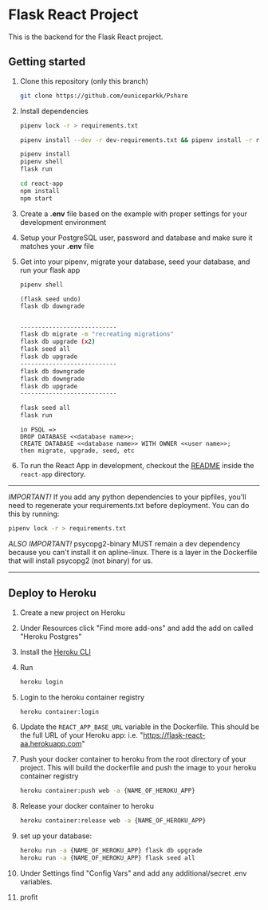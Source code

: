 # Flask React Project

This is the backend for the Flask React project.

## Getting started

1. Clone this repository (only this branch)

   ```bash
   git clone https://github.com/euniceparkk/Pshare
   ```

2. Install dependencies

   ```bash
   pipenv lock -r > requirements.txt
   ```
   
   ```bash
   pipenv install --dev -r dev-requirements.txt && pipenv install -r requirements.txt
   ```
   
   ```bash
   pipenv install
   pipenv shell
   flask run
   ```

   ```bash
   cd react-app
   npm install
   npm start
   ```

3. Create a **.env** file based on the example with proper settings for your
   development environment
4. Setup your PostgreSQL user, password and database and make sure it matches your **.env** file

5. Get into your pipenv, migrate your database, seed your database, and run your flask app

   ```bash
   pipenv shell
   ```

   ```bashpsql
   (flask seed undo)
   flask db downgrade
   ```

   ```bash migrating
   
   ---------------------------
   flask db migrate -m "recreating migrations"
   flask db upgrade (x2)
   flask seed all
   flask db upgrade
   ---------------------------
   flask db downgrade
   flask db downgrade
   flask db upgrade
   ---------------------------

   ```

   ```bash
   flask seed all
   flask run
   ```

   ```to RESTART DATABASE
   in PSQL => 
   DROP DATABASE <<database name>>;
   CREATE DATABASE <<database name>> WITH OWNER <<user name>>;
   then migrate, upgrade, seed, etc
   ```

6. To run the React App in development, checkout the [README](./react-app/README.md) inside the `react-app` directory.

***
*IMPORTANT!*
   If you add any python dependencies to your pipfiles, you'll need to regenerate your requirements.txt before deployment.
   You can do this by running:

   ```bash
   pipenv lock -r > requirements.txt
   ```

*ALSO IMPORTANT!*
   psycopg2-binary MUST remain a dev dependency because you can't install it on apline-linux.
   There is a layer in the Dockerfile that will install psycopg2 (not binary) for us.
***

## Deploy to Heroku

1. Create a new project on Heroku
2. Under Resources click "Find more add-ons" and add the add on called "Heroku Postgres"
3. Install the [Heroku CLI](https://devcenter.heroku.com/articles/heroku-command-line)
4. Run

   ```bash
   heroku login
   ```

5. Login to the heroku container registry

   ```bash
   heroku container:login
   ```
   

6. Update the `REACT_APP_BASE_URL` variable in the Dockerfile.
   This should be the full URL of your Heroku app: i.e. "https://flask-react-aa.herokuapp.com"
   
7. Push your docker container to heroku from the root directory of your project.
   This will build the dockerfile and push the image to your heroku container registry

   ```bash
   heroku container:push web -a {NAME_OF_HEROKU_APP}
   ```

8. Release your docker container to heroku

   ```bash
   heroku container:release web -a {NAME_OF_HEROKU_APP}
   ```

9. set up your database:

   ```bash
   heroku run -a {NAME_OF_HEROKU_APP} flask db upgrade
   heroku run -a {NAME_OF_HEROKU_APP} flask seed all
   ```

10. Under Settings find "Config Vars" and add any additional/secret .env variables.

11. profit
